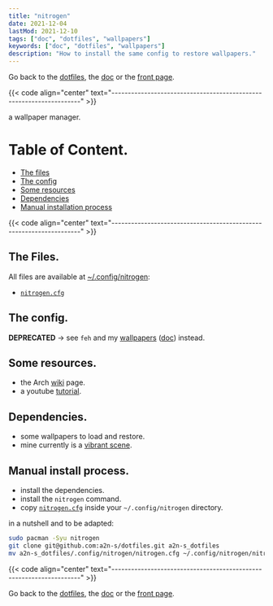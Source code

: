 ```yaml
---
title: "nitrogen"
date: 2021-12-04
lastMod: 2021-12-10
tags: ["doc", "dotfiles", "wallpapers"]
keywords: ["doc", "dotfiles", "wallpapers"]
description: "How to install the same config to restore wallpapers."
---
```

Go back to the [dotfiles](/public/doc/config/dotfiles), the [doc](/public/doc/config) or the [front page](/public).  

{{< code align="center" text="--------------------------------------------------------------------" >}}

 a wallpaper manager.

# Table of Content.
- [The files](#the-files)
- [The config](#the-config)
- [Some resources](#some-resources)
- [Dependencies](#dependencies)
- [Manual installation process](#manual-installation-process)

{{< code align="center" text="--------------------------------------------------------------------" >}}

## The Files.
All files are available at [~/.config/nitrogen](https://github.com/a2n-s/dotfiles/blob/main/.config/nitrogen):
- [`nitrogen.cfg`]

## The config.
**DEPRECATED** -> see `feh` and my [wallpapers](https://github.com/a2n-s/wallpapers) ([doc](/public/doc/config/wallpapers)) instead.

## Some resources.
- the Arch [wiki](https://wiki.archlinux.org/title/nitrogen) page.
- a youtube [tutorial](https://www.youtube.com/watch?v=V4Kh2JBrpO0).

## Dependencies.
- some wallpapers to load and restore.
- mine currently is a [vibrant scene](https://voyage-onirique.com/wp-content/uploads/2020/03/backiee-138908-landscape-scaled.jpg).

## Manual install process.
- install the dependencies.
- install the `nitrogen` command.
- copy [`nitrogen.cfg`] inside your `~/.config/nitrogen` directory.

in a nutshell and to be adapted:
```bash
sudo pacman -Syu nitrogen
git clone git@github.com:a2n-s/dotfiles.git a2n-s_dotfiles
mv a2n-s_dotfiles/.config/nitrogen/nitrogen.cfg ~/.config/nitrogen/nitrogen.cfg
```

{{< code align="center" text="--------------------------------------------------------------------" >}}

Go back to the [dotfiles](/public/doc/config/dotfiles), the [doc](/public/doc/config) or the [front page](/public).  

[`nitrogen.cfg`]: https://github.com/a2n-s/dotfiles/blob/main/.config/nitrogen/nitrogen.cfg

